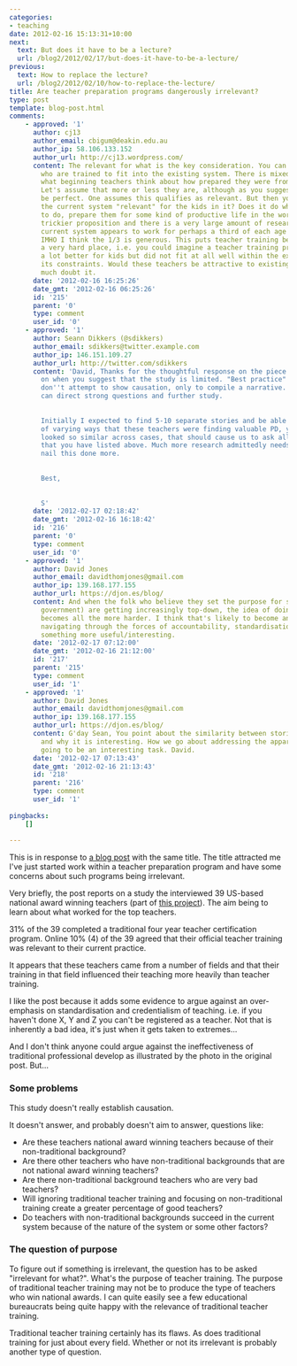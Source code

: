 ```yaml
---
categories:
- teaching
date: 2012-02-16 15:13:31+10:00
next:
  text: But does it have to be a lecture?
  url: /blog2/2012/02/17/but-does-it-have-to-be-a-lecture/
previous:
  text: How to replace the lecture?
  url: /blog2/2012/02/10/how-to-replace-the-lecture/
title: Are teacher preparation programs dangerously irrelevant?
type: post
template: blog-post.html
comments:
    - approved: '1'
      author: cj13
      author_email: cbigum@deakin.edu.au
      author_ip: 58.106.133.152
      author_url: http://cj13.wordpress.com/
      content: The relevant for what is the key consideration. You can prepare teachers
        who are trained to fit into the existing system. There is mixed research about
        what beginning teachers think about how prepared they were from their training.
        Let's assume that more or less they are, although as you suggest, none of it can
        be perfect. One assumes this qualifies as relevant. But then you have to ask is
        the current system "relevant" for the kids in it? Does it do what it purports
        to do, prepare them for some kind of productive life in the world? This is a much
        trickier proposition and there is a very large amount of research that says the
        current system appears to work for perhaps a third of each age cohort at best.
        IMHO I think the 1/3 is generous. This puts teacher training between a rock and
        a very hard place, i.e. you could imagine a teacher training program that was
        a lot better for kids but did not fit at all well within the existing system and
        its constraints. Would these teachers be attractive to existing systems? I very
        much doubt it.
      date: '2012-02-16 16:25:26'
      date_gmt: '2012-02-16 06:25:26'
      id: '215'
      parent: '0'
      type: comment
      user_id: '0'
    - approved: '1'
      author: Seann Dikkers (@sdikkers)
      author_email: sdikkers@twitter.example.com
      author_ip: 146.151.109.27
      author_url: http://twitter.com/sdikkers
      content: 'David, Thanks for the thoughtful response on the piece. You are right
        on when you suggest that the study is limited. "Best practice" studies usually
        don''t attempt to show causation, only to compile a narrative. Good narratives
        can direct strong questions and further study.
    
    
        Initially I expected to find 5-10 separate stories and be able to compile lists
        of varying ways that these teachers were finding valuable PD, yet when the stories
        looked so similar across cases, that should cause us to ask all of the questions
        that you have listed above. Much more research admittedly needs to be done to
        nail this done more.
    
    
        Best,
    
    
        S'
      date: '2012-02-17 02:18:42'
      date_gmt: '2012-02-16 16:18:42'
      id: '216'
      parent: '0'
      type: comment
      user_id: '0'
    - approved: '1'
      author: David Jones
      author_email: davidthomjones@gmail.com
      author_ip: 139.168.177.155
      author_url: https://djon.es/blog/
      content: And when the folk who believe they set the purpose for schools (e.g. Oz
        government) are getting increasingly top-down, the idea of doing something different
        becomes all the more harder. I think that's likely to become an interesting challenge,
        navigating through the forces of accountability, standardisation etc. towards
        something more useful/interesting.
      date: '2012-02-17 07:12:00'
      date_gmt: '2012-02-16 21:12:00'
      id: '217'
      parent: '215'
      type: comment
      user_id: '1'
    - approved: '1'
      author: David Jones
      author_email: davidthomjones@gmail.com
      author_ip: 139.168.177.155
      author_url: https://djon.es/blog/
      content: G'day Sean, You point about the similarity between stories is important
        and why it is interesting. How we go about addressing the apparent problems is
        going to be an interesting task. David.
      date: '2012-02-17 07:13:43'
      date_gmt: '2012-02-16 21:13:43'
      id: '218'
      parent: '216'
      type: comment
      user_id: '1'
    
pingbacks:
    []
    
---
```

This is in response to [a blog post](http://dangerouslyirrelevant.org/2012/02/are-teacher-preparation-programs-dangerously-irrelevant-guest-post.html) with the same title. The title attracted me I've just started work within a teacher preparation program and have some concerns about such programs being irrelevant.

Very briefly, the post reports on a study the interviewed 39 US-based national award winning teachers (part of [this project](http://gamingmatter.com/GM/21CTP_Home.html)). The aim being to learn about what worked for the top teachers.

31% of the 39 completed a traditional four year teacher certification program. Online 10% (4) of the 39 agreed that their official teacher training was relevant to their current practice.

It appears that these teachers came from a number of fields and that their training in that field influenced their teaching more heavily than teacher training.

I like the post because it adds some evidence to argue against an over-emphasis on standardisation and credentialism of teaching. i.e. if you haven't done X, Y and Z you can't be registered as a teacher. Not that is inherently a bad idea, it's just when it gets taken to extremes...

And I don't think anyone could argue against the ineffectiveness of traditional professional develop as illustrated by the photo in the original post. But...

### Some problems

This study doesn't really establish causation.

It doesn't answer, and probably doesn't aim to answer, questions like:

- Are these teachers national award winning teachers because of their non-traditional background?
- Are there other teachers who have non-traditional backgrounds that are not national award winning teachers?
- Are there non-traditional background teachers who are very bad teachers?
- Will ignoring traditional teacher training and focusing on non-traditional training create a greater percentage of good teachers?
- Do teachers with non-traditional backgrounds succeed in the current system because of the nature of the system or some other factors?

### The question of purpose

To figure out if something is irrelevant, the question has to be asked "irrelevant for what?". What's the purpose of teacher training. The purpose of traditional teacher training may not be to produce the type of teachers who win national awards. I can quite easily see a few educational bureaucrats being quite happy with the relevance of traditional teacher training.

Traditional teacher training certainly has its flaws. As does traditional training for just about every field. Whether or not its irrelevant is probably another type of question.